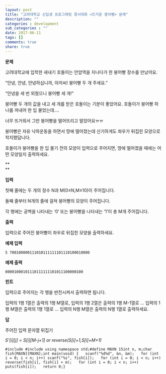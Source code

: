 ```yaml
---
layout: post
title: "고려대학교 신입생 프로그래밍 경시대회 <뜨거운 붕어빵> 문제"
description: ""
categories : development
sub_categories : ""
date: 2017-06-11
tags: []
comments: true
share: true
---
```



**문제**

  

고려대학교에 입학한 새내기 호돌이는 안암역을 지나다가 한 붕어빵 장수를 만났어요.

  

“안녕, 안녕, 안녕하십니까, 아저씨! 붕어빵 두 개 주세요.”

  

“안녕을 세 번 외쳤으니 붕어빵 세 개!”

  

붕어빵 두 개의 값을 내고 세 개를 받은 호돌이는 기분이 좋았어요. 호돌이가 붕어빵 하나를 꺼내어 한 입 물었는데….

너무 뜨거워서 그만 붕어빵을 떨어뜨리고 말았어요ㅠㅠ

  

붕어빵은 자유 낙하운동을 하면서 땅에 떨어졌는데 신기하게도 좌우가 뒤집힌 모양으로 착지했답니다.

호돌이가 붕어빵을 한 입 물기 전의 모양이 입력으로 주어지면, 땅에 떨어졌을 때에는 어떤 모양일지 출력하세요.

  

**  
**

**입력**

  

첫째 줄에는 두 개의 정수 N과 M(0≤N,M≤10)이 주어집니다.

둘째 줄부터 N개의 줄에 걸쳐 붕어빵의 모양이 주어집니다.

각 행에는 공백을 나타내는 ‘0‘ 또는 붕어빵을 나타내는 ‘1’이 총 M개 주어집니다.

  

  

**출력**

  

입력으로 주어진 붕어빵이 좌우로 뒤집힌 모양을 출력하세요.

  

  

**예제 입력**

  

    5 700100000111010111111101110100010000

  

  

**예제 출력**

  

    00001000101110111111101011100000100

  

  

**힌트**

  

입력으로 주어지는 각 행을 반전시켜서 출력하면 됩니다.

입력의 1행 1열은 출력의 1행 M열로, 입력의 1행 2열은 출력의 1행 M-1열로 … 입력의 1행 M열은 출력의 1행 1열로 … 입력의
N행 M열은 출력의 N행 1열로 출력하세요.

  

  

**답**

  

주어진 입력 문자열 뒤집기

  

_S'[i][j] = S[i][M-j+1] or reverse(S[i]+1,S[i]+M+1)_

  

  

    #include #include using namespace std;#define MAXN 15int n, m;char fish[MAXN][MAXN];int main(void) {   scanf("%d%d", &n, &m);   for (int i = 0; i < n; i++) scanf("%s", fish[i]);   for (int i = 0; i < n; i++) reverse(fish[i], fish[i] + m);   for (int i = 0; i < n; i++) puts(fish[i]);   return 0;}

  

